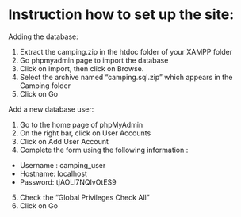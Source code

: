 
# Instruction how to set up the site:
Adding the database:
1.	Extract the camping.zip in the htdoc folder of your XAMPP folder
2.	Go phpmyadmin page to import the database
3.	Click on import, then click on Browse.
4.	Select the archive named “camping.sql.zip” which appears in the Camping folder
5.	Click on Go 

Add a new database user:
1.	Go to the home page of phpMyAdmin 
2.	On the right bar, click on User Accounts
3.	Click on Add User Account
4.	Complete the form using the following information :
  * Username : camping_user
  *	Hostname: localhost
  *	Password: tjAOLl7NQlvOtES9
5.	Check the “Global Privileges Check All”
6.	Click on Go
